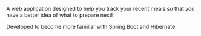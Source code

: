 A web application designed to help you track your recent meals so that you have a better idea of what to prepare next!

Developed to become more familiar with Spring Boot and Hibernate.
